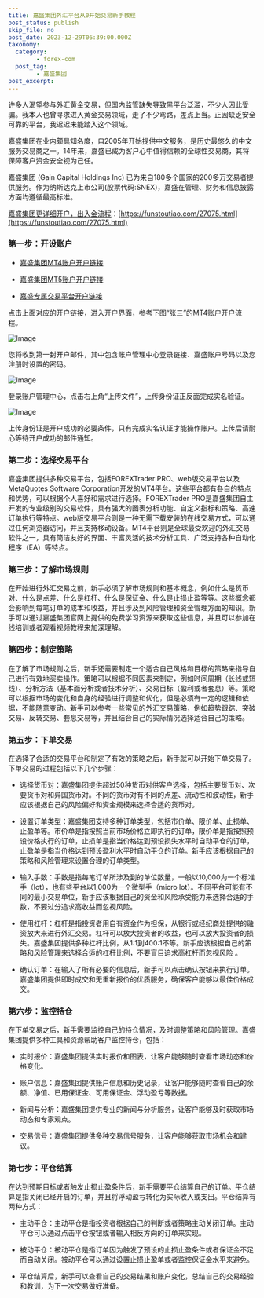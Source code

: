 ```yaml
---
title: 嘉盛集团外汇平台从0开始交易新手教程
post_status: publish
skip_file: no
post_date: 2023-12-29T06:39:00.000Z
taxonomy:
  category:
        - forex-com
  post_tag:
        - 嘉盛集团
post_excerpt: 
---
```

许多人渴望参与外汇黄金交易，但国内监管缺失导致黑平台泛滥，不少人因此受骗。我本人也曾寻求进入黄金交易领域，走了不少弯路，差点上当。正因缺乏安全可靠的平台，我迟迟未能踏入这个领域。

嘉盛集团在业内颇具知名度，自2005年开始提供中文服务，是历史最悠久的中文服务交易商之一。14年来，嘉盛已成为客户心中值得信赖的全球性交易商，其将保障客户资金安全视为己任。

嘉盛集团 (Gain Capital Holdings Inc) 已为来自180多个国家的200多万交易者提供服务。作为纳斯达克上市公司(股票代码:SNEX)，嘉盛在管理、财务和信息披露方面均遵循最高标准。

[嘉盛集团更详细开户，出入金流程](https://funstoutiao.com/27075.html)：[https://funstoutiao.com/27075.html](https://funstoutiao.com/27075.html)

### 第一步：开设账户

* [嘉盛集团MT4账户开户链接](https://s.ssgg.net/jsmt4)

* [嘉盛集团MT5账户开户链接](https://s.ssgg.net/jsmt5)

* [嘉盛专属交易平台开户链接](https://s.ssgg.net/js)

点击上面对应的开户链接，进入开户界面，参考下图“张三”的MT4账户开户流程。

![Image](https://prod-files-secure.s3.us-west-2.amazonaws.com/39ed1227-6d7d-4570-be36-9ccd4a2c4241/7a167aea-686b-400d-af59-4e18eb607a40/640.png?X-Amz-Algorithm=AWS4-HMAC-SHA256&X-Amz-Content-Sha256=UNSIGNED-PAYLOAD&X-Amz-Credential=ASIAZI2LB4664LF45FX3%2F20250603%2Fus-west-2%2Fs3%2Faws4_request&X-Amz-Date=20250603T101309Z&X-Amz-Expires=3600&X-Amz-Security-Token=IQoJb3JpZ2luX2VjEDoaCXVzLXdlc3QtMiJHMEUCIQDjAGSiari2kljCf3acLZogaWC5r2zaRM3%2Fw4HfTNjwYwIgGQRaDmYDA1l4ryQ12CX5VGGHFq%2F5qY%2BpgqqVHlAlcKMq%2FwMIExAAGgw2Mzc0MjMxODM4MDUiDP5tmrWF2vvlmTBfISrcA6m7SbuyMbsINNl5ZJnK4qGKhLQmKg67DBAg6CJROCR0bMGRUCgN7JMx05Q6F4ENDyhi5PhclB0CncfQsAtjJ3h9tHIDBI%2F0hdvW7reAlTMPbhMmt03Ffz8zhGXPRWWET9c9zF%2FBBcDpGwXjwttJw%2BtegT8kFSnwGPi9suv1GZIwNMBwe%2F6vXSND0dx3eNbOrESXzorCMMO45MfsqylRxGbCYALC%2Fd13M%2BFZkORikfaRQJO%2Fz%2BehUZEbEQpKgeHVYon3SMqeWu04fC9Tbi0Iv23QhD50o6u%2BXHzEFkXeN%2Bv87zHxAAv%2F6N6boW4cNv2GV86LYXDV6uIdWwSBl63UH1SZkEzmJwrz0lo8X7iaCzQzf8nNSLbJwgsLAUtWxABMllzfMTuei%2FyjfqbxPEt9trkzcbtabXjzUpB09eBmfI4NyPO%2F00%2BeFpZypIToypwvoMcnUtJ633LnVvJzCYBKAnZKLI6ZWN0Xw1QY%2BL3umfngTm7CGwIqLvlPHHZRV9KvwYvPmSDPl3bwNxLl1vsm7b0U6lZrDO%2F67FHe4hh5dBhNX2CqSPYbdpq6177N4sgGIEjENBwvHlGrKyuRWxAX5BbKXcR1B5WqNNmilmnIyXkjOmbvfrarbT4yYdwCMJ6P%2B8EGOqUBA0XEa0%2Bqg9xD6cdDjPT1LcNImmRy6mOVFgqcTkGhaFHw45003wm2yUrhJgnt7TWSOLr7E5vnt6jsD4LlcP0YklaMB8lE1pGGPiRN1ofYwyDCtcaoJDAnsUUir4jsSvW6CDGd%2BY4bIMsyzJJgy6mRf9A3s12s5g6n45IW0kcIi4GhXO0jq4Dj6sA1jAvQtm%2FjoRCNu3VGXhZIMOY%2FR8Y5FUcqZSY6&X-Amz-Signature=08f142f656d60b6f9b233a647819720dd8854491001f0e2dea3accb7eab5b1f1&X-Amz-SignedHeaders=host&x-id=GetObject)

您将收到第一封开户邮件，其中包含账户管理中心登录链接、嘉盛账户号码以及您注册时设置的密码。

![Image](https://prod-files-secure.s3.us-west-2.amazonaws.com/39ed1227-6d7d-4570-be36-9ccd4a2c4241/eaa1c6b3-2877-4284-a0e1-530e222c27fb/image.png?X-Amz-Algorithm=AWS4-HMAC-SHA256&X-Amz-Content-Sha256=UNSIGNED-PAYLOAD&X-Amz-Credential=ASIAZI2LB4664LF45FX3%2F20250603%2Fus-west-2%2Fs3%2Faws4_request&X-Amz-Date=20250603T101309Z&X-Amz-Expires=3600&X-Amz-Security-Token=IQoJb3JpZ2luX2VjEDoaCXVzLXdlc3QtMiJHMEUCIQDjAGSiari2kljCf3acLZogaWC5r2zaRM3%2Fw4HfTNjwYwIgGQRaDmYDA1l4ryQ12CX5VGGHFq%2F5qY%2BpgqqVHlAlcKMq%2FwMIExAAGgw2Mzc0MjMxODM4MDUiDP5tmrWF2vvlmTBfISrcA6m7SbuyMbsINNl5ZJnK4qGKhLQmKg67DBAg6CJROCR0bMGRUCgN7JMx05Q6F4ENDyhi5PhclB0CncfQsAtjJ3h9tHIDBI%2F0hdvW7reAlTMPbhMmt03Ffz8zhGXPRWWET9c9zF%2FBBcDpGwXjwttJw%2BtegT8kFSnwGPi9suv1GZIwNMBwe%2F6vXSND0dx3eNbOrESXzorCMMO45MfsqylRxGbCYALC%2Fd13M%2BFZkORikfaRQJO%2Fz%2BehUZEbEQpKgeHVYon3SMqeWu04fC9Tbi0Iv23QhD50o6u%2BXHzEFkXeN%2Bv87zHxAAv%2F6N6boW4cNv2GV86LYXDV6uIdWwSBl63UH1SZkEzmJwrz0lo8X7iaCzQzf8nNSLbJwgsLAUtWxABMllzfMTuei%2FyjfqbxPEt9trkzcbtabXjzUpB09eBmfI4NyPO%2F00%2BeFpZypIToypwvoMcnUtJ633LnVvJzCYBKAnZKLI6ZWN0Xw1QY%2BL3umfngTm7CGwIqLvlPHHZRV9KvwYvPmSDPl3bwNxLl1vsm7b0U6lZrDO%2F67FHe4hh5dBhNX2CqSPYbdpq6177N4sgGIEjENBwvHlGrKyuRWxAX5BbKXcR1B5WqNNmilmnIyXkjOmbvfrarbT4yYdwCMJ6P%2B8EGOqUBA0XEa0%2Bqg9xD6cdDjPT1LcNImmRy6mOVFgqcTkGhaFHw45003wm2yUrhJgnt7TWSOLr7E5vnt6jsD4LlcP0YklaMB8lE1pGGPiRN1ofYwyDCtcaoJDAnsUUir4jsSvW6CDGd%2BY4bIMsyzJJgy6mRf9A3s12s5g6n45IW0kcIi4GhXO0jq4Dj6sA1jAvQtm%2FjoRCNu3VGXhZIMOY%2FR8Y5FUcqZSY6&X-Amz-Signature=673987fac89b71fe3ddefaeb02b3a0a5a4be959905d740031588d24b9d679ff5&X-Amz-SignedHeaders=host&x-id=GetObject)

登录账户管理中心，点击右上角“上传文件”，上传身份证正反面完成实名验证。

![Image](https://prod-files-secure.s3.us-west-2.amazonaws.com/39ed1227-6d7d-4570-be36-9ccd4a2c4241/54090639-09fc-46b4-a135-e0289f707147/image.png?X-Amz-Algorithm=AWS4-HMAC-SHA256&X-Amz-Content-Sha256=UNSIGNED-PAYLOAD&X-Amz-Credential=ASIAZI2LB4664LF45FX3%2F20250603%2Fus-west-2%2Fs3%2Faws4_request&X-Amz-Date=20250603T101309Z&X-Amz-Expires=3600&X-Amz-Security-Token=IQoJb3JpZ2luX2VjEDoaCXVzLXdlc3QtMiJHMEUCIQDjAGSiari2kljCf3acLZogaWC5r2zaRM3%2Fw4HfTNjwYwIgGQRaDmYDA1l4ryQ12CX5VGGHFq%2F5qY%2BpgqqVHlAlcKMq%2FwMIExAAGgw2Mzc0MjMxODM4MDUiDP5tmrWF2vvlmTBfISrcA6m7SbuyMbsINNl5ZJnK4qGKhLQmKg67DBAg6CJROCR0bMGRUCgN7JMx05Q6F4ENDyhi5PhclB0CncfQsAtjJ3h9tHIDBI%2F0hdvW7reAlTMPbhMmt03Ffz8zhGXPRWWET9c9zF%2FBBcDpGwXjwttJw%2BtegT8kFSnwGPi9suv1GZIwNMBwe%2F6vXSND0dx3eNbOrESXzorCMMO45MfsqylRxGbCYALC%2Fd13M%2BFZkORikfaRQJO%2Fz%2BehUZEbEQpKgeHVYon3SMqeWu04fC9Tbi0Iv23QhD50o6u%2BXHzEFkXeN%2Bv87zHxAAv%2F6N6boW4cNv2GV86LYXDV6uIdWwSBl63UH1SZkEzmJwrz0lo8X7iaCzQzf8nNSLbJwgsLAUtWxABMllzfMTuei%2FyjfqbxPEt9trkzcbtabXjzUpB09eBmfI4NyPO%2F00%2BeFpZypIToypwvoMcnUtJ633LnVvJzCYBKAnZKLI6ZWN0Xw1QY%2BL3umfngTm7CGwIqLvlPHHZRV9KvwYvPmSDPl3bwNxLl1vsm7b0U6lZrDO%2F67FHe4hh5dBhNX2CqSPYbdpq6177N4sgGIEjENBwvHlGrKyuRWxAX5BbKXcR1B5WqNNmilmnIyXkjOmbvfrarbT4yYdwCMJ6P%2B8EGOqUBA0XEa0%2Bqg9xD6cdDjPT1LcNImmRy6mOVFgqcTkGhaFHw45003wm2yUrhJgnt7TWSOLr7E5vnt6jsD4LlcP0YklaMB8lE1pGGPiRN1ofYwyDCtcaoJDAnsUUir4jsSvW6CDGd%2BY4bIMsyzJJgy6mRf9A3s12s5g6n45IW0kcIi4GhXO0jq4Dj6sA1jAvQtm%2FjoRCNu3VGXhZIMOY%2FR8Y5FUcqZSY6&X-Amz-Signature=54c589233e33648f8afdf0a48cf562dbb0c1dad4b1e060b2d593e56a126808e4&X-Amz-SignedHeaders=host&x-id=GetObject)

上传身份证是开户成功的必要条件，只有完成实名认证才能操作账户。上传后请耐心等待开户成功的邮件通知。

### 第二步：选择交易平台

嘉盛集团提供多种交易平台，包括FOREXTrader PRO、web版交易平台以及MetaQuotes Software Corporation开发的MT4平台。这些平台都有各自的特点和优势，可以根据个人喜好和需求进行选择。FOREXTrader PRO是嘉盛集团自主开发的专业级别的交易软件，具有强大的图表分析功能、自定义指标和策略、高速订单执行等特点。web版交易平台则是一种无需下载安装的在线交易方式，可以通过任何浏览器访问，并且支持移动设备。MT4平台则是全球最受欢迎的外汇交易软件之一，具有简洁友好的界面、丰富灵活的技术分析工具、广泛支持各种自动化程序（EA）等特点。

### 第三步：了解市场规则

在开始进行外汇交易之前，新手必须了解市场规则和基本概念，例如什么是货币对、什么是点差、什么是杠杆、什么是保证金、什么是止损止盈等等。这些概念都会影响到每笔订单的成本和收益，并且涉及到风险管理和资金管理方面的知识。新手可以通过嘉盛集团官网上提供的免费学习资源来获取这些信息，并且可以参加在线培训或者观看视频教程来加深理解。

### 第四步：制定策略

在了解了市场规则之后，新手还需要制定一个适合自己风格和目标的策略来指导自己进行有效地买卖操作。策略可以根据不同因素来制定，例如时间周期（长线或短线）、分析方法（基本面分析或者技术分析）、交易目标（盈利或者套息）等。策略可以根据市场的变化和自身的经验进行调整和优化，但是必须有一定的逻辑和依据，不能随意变动。新手可以参考一些常见的外汇交易策略，例如趋势跟踪、突破交易、反转交易、套息交易等，并且结合自己的实际情况选择适合自己的策略。

### 第五步：下单交易

在选择了合适的交易平台和制定了有效的策略之后，新手就可以开始下单交易了。下单交易的过程包括以下几个步骤：

* 选择货币对：嘉盛集团提供超过50种货币对供客户选择，包括主要货币对、次要货币对和异国货币对。不同的货币对有不同的点差、流动性和波动性，新手应该根据自己的风险偏好和资金规模来选择合适的货币对。

* 设置订单类型：嘉盛集团支持多种订单类型，包括市价单、限价单、止损单、止盈单等。市价单是指按照当前市场价格立即执行的订单，限价单是指按照预设价格执行的订单，止损单是指当价格达到预设损失水平时自动平仓的订单，止盈单是指当价格达到预设盈利水平时自动平仓的订单。新手应该根据自己的策略和风险管理来设置合理的订单类型。

* 输入手数：手数是指每笔订单所涉及到的单位数量，一般以10,000为一个标准手（lot），也有些平台以1,000为一个微型手（micro lot）。不同平台可能有不同的最小交易单位，新手应该根据自己的资金和风险承受能力来选择合适的手数，不要过分追求高收益而忽视风险。

* 使用杠杆：杠杆是指投资者用自有资金作为担保，从银行或经纪商处提供的融资放大来进行外汇交易。杠杆可以放大投资者的收益，也可以放大投资者的损失。嘉盛集团提供多种杠杆比例，从1:1到400:1不等。新手应该根据自己的策略和风险管理来选择合适的杠杆比例，不要盲目追求高杠杆而忽视风险 。

* 确认订单：在输入了所有必要的信息后，新手可以点击确认按钮来执行订单。嘉盛集团提供即时成交和无重新报价的优质服务，确保客户能够以最佳价格成交。

### 第六步：监控持仓

在下单交易之后，新手需要监控自己的持仓情况，及时调整策略和风险管理。嘉盛集团提供多种工具和资源帮助客户监控持仓，包括：

* 实时报价：嘉盛集团提供实时报价和图表，让客户能够随时查看市场动态和价格变化。

* 账户信息：嘉盛集团提供账户信息和历史记录，让客户能够随时查看自己的余额、净值、已用保证金、可用保证金、浮动盈亏等数据。

* 新闻与分析：嘉盛集团提供专业的新闻与分析服务，让客户能够及时获取市场动态和专家观点。

* 交易信号：嘉盛集团提供多种交易信号服务，让客户能够获取市场机会和建议。

### 第七步：平仓结算

在达到预期目标或者触发止损止盈条件后，新手需要平仓结算自己的订单。平仓结算是指关闭已经开启的订单，并且将浮动盈亏转化为实际收入或支出。平仓结算有两种方式：

* 主动平仓：主动平仓是指投资者根据自己的判断或者策略主动关闭订单。主动平仓可以通过点击平仓按钮或者输入相反方向的订单来实现。

* 被动平仓：被动平仓是指订单因为触发了预设的止损止盈条件或者保证金不足而自动关闭。被动平仓可以通过设置止损止盈单或者监控保证金水平来避免。

* 平仓结算后，新手可以查看自己的交易结果和账户变化，总结自己的交易经验和教训，为下一次交易做好准备。